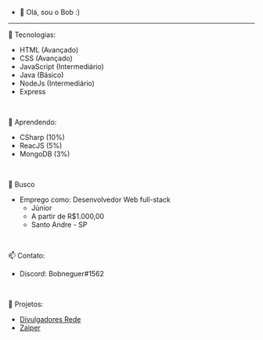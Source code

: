 - 👋 Olá, sou o Bob :)

<hr>

👀 Tecnologias:
  - HTML (Avançado)
  - CSS (Avançado)
  - JavaScript (Intermediário)
  - Java (Básico)
  - NodeJs (Intermediário)
  - Express 
  <br>
  
🌱 Aprendendo:
  - CSharp (10%)
  - ReacJS (5%)
  - MongoDB (3%)
  <br>
  
💞️ Busco
  - Emprego como: Desenvolvedor Web full-stack
    - Júnior
    - A partir de R$1.000,00
    - Santo Andre - SP
  <br>

📫 Contato:
  - Discord: Bobneguer#1562 
  <br>
  
💞️ Projetos:
  - [Divulgadores Rede](https://divulgadores.glitch.me)
  - [Zaiper](https://zaiper.glitch.me)
  <br>
